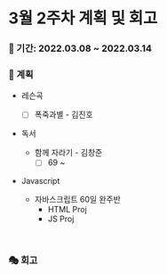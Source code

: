 # 3월 2주차 계획 및 회고

### 📆 기간: 2022.03.08 ~ 2022.03.14

### 📑 계획

- 레슨곡

  - [ ] 폭죽과별 - 김진호
- 독서
  - 함께 자라기 - 김창준
    - [ ] 69 ~
- Javascript
  - 자바스크립트 60일 완주반
    - HTML Proj
    - JS Proj

<br/>

### 🎭 회고


